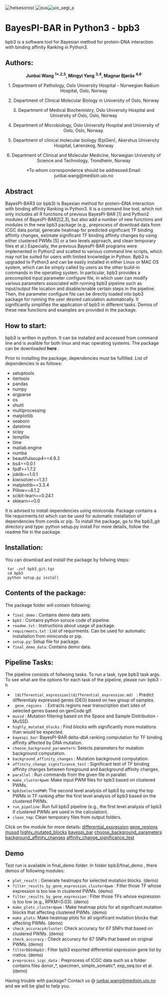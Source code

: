 ![helsesorost](https://user-images.githubusercontent.com/79196757/116503417-50eaa000-a8b6-11eb-9925-382c86dc97c9.png) ![ous](https://user-images.githubusercontent.com/79196757/116503445-652e9d00-a8b6-11eb-8985-df71a9a4b9f2.png)![uio_segl_a](https://user-images.githubusercontent.com/79196757/179632843-0bd8b826-7fe3-4d3e-81c0-cf53647375b6.png)


# BayesPI-BAR in Python3 - bpb3

bpb3 is a software tool for Bayesian method for protein-DNA interaction with binding affinity Ranking in Python3.

## Authors:

  <p align="center"><strong>  Junbai Wang <sup>1*,2,5</sup>, Mingyi Yang <sup>3,4</sup>, Magnar Bjørås <sup>4,6</sup>  </strong></p>
  
  <p align="center">1. Department of Pathology, Oslo University Hospital - Norwegian Radium Hospital, Oslo, Norway </p>
  <p align="center">2. Department of Clinical Molecular Biology in University of Oslo, Norway </p>
  <p align="center">3. Department of Medical Biochemistry, Oslo University Hospital and University of Oslo, Oslo, Norway</p>
  <p align="center">4. Department of Microbiology, Oslo University Hospital and University of Oslo, Oslo, Norway. </p>
  <p align="center">5. Department of clinical molecular biology (EpiGen), Akershus University Hospital, Lørenskog, Norway </p>
  <p align="center">6. Department of Clinical and Molecular Medicine, Norwegian University of Science and Technology, Trondheim, Norway </p>
<p align="center">*To whom correspondence should be addressed.Email: junbai.wang@medisin.uio.no </p>

<head>
	

</head>


## Abstract
<div class="container-fluid abstract_des">

<div class="row"> 
	<p> 
	BayesPI-BAR3 (or bpb3) is Bayesian method for protein–DNA interaction with binding affinity Ranking in Python3. 
It is a command line tool, which not only includes all R functions of previous BayesPI-BAR [1] and Python2 modules of BayesPI-BAR2[2,3], 
but also add a number of new functions and modules in the new bpb3 package (e.g., preprocess of download data from ICGC data portal, 
generate heatmap for predicted significant TF binding affinity changes, estimate significant TF binding affinity changes by using 
either clustered PWMs [5] or a two levels approach, and clean temporary files et al.) Especially, the previous BayesPI-BAR programs 
were implemented in Python2 and scatted to various command line scripts, which may not be suited for users with limited knowledge in Python. 
Bpb3 is upgraded to Python3 and can be easily installed in either Linux or MAC OS system, which can be simply called by users as 
the other build-in commands in the operating system. In particular, bpb3 provides a precompiled input parameter configure file, 
in which user can modify various parameters associated with running bpb3 pipeline such as input/output file location and disable/enable certain steps in the pipeline. 
Then, the parameter configure file can be directly loaded into bpb3 package for running the user desired calculation automatically. 
It significantly simplifies the application of bpb3 in different tasks. Demos of these new functions and examples are provided in the package.
</p>
	
</div>

	
## How to start:
<div class="container-fluid abstract_des">
bpb3 is written in python. It can be installed and accessed from command line and is avalible for both linux and mac operating systems. The package can be downloaded <strong> here </strong> .

Prior to installing the package, dependencies must be fulfilled. List of dependencies is as follows:
<ul>
	<li>setuptools</li>
	<li>itertools</li>
	<li>pandas</li>
	<li>numpy</li>
	<li>argparse</li>
	<li>os</li>
	<li>shutil</li>
	<li>multiprocessing</li>
	<li>matplotlib</li>
	<li>seaborn</li>
	<li>datetime</li>
	<li>scipy</li>
	<li>tempfile</li>
	<li>time</li>
	<li>matlab.engine</li>
	<li>numba</li>
	<li>beautifulsoup4==4.9.3</li>
	<li>bs4==0.0.1</li>
	<li>fpdf==1.7.2</li>
	<li>joblib==1.0.1</li>
	<li>kiwisolver==1.3.1</li>
	<li>matplotlib==3.3.4</li>
	<li>Pillow==8.1.2</li>
	<li>scikit-learn==0.24.1</li>
	<li>sklearn==0.0</li>
	</ul>
It is advised to install dependencies using miniconda.
Package contains a file requirments.txt which can be used for automatic installation of dependencies from conda or pip.
To install the package, go to the bpb3_git directory and type: python setup.py install
For more details, follow the readme file in the package.
</div>
	
	
## Installation:
<div class="container-fluid abstract_des">
		
<p>You can download and install the package by follwing steps:
	</p>
<pre class="bash"><code class="hljs"><span class="hljs-comment"> tar -zxf bpb3_git.tgz</span>
<span class="hljs-comment"> cd bpb3</span>
<span class="hljs-comment"> python setup.py install</span></code></pre>
		
	
## Contents of the package:
<div class="container-fluid abstract_des">
		
<p>The package folder will contain following:
	</p>
<ul>
	<li><code>final_demo</code> : Contains demo data sets.</li>
	<li><code>bpb3</code> : Contains python soruce code of pipeline.</li>
	<li><code>readme.txt</code> : Instructions about usage of package.</li>
	<li><code>requirments.txt</code> :  List of requirments. Can be used for automatic installation from miniconda or pip.</li>
	<li><code>setup.py</code>: Setup file for package.</li>
	<li><code>final_demo_data</code>: Contains demo data.</li>


</ul>	
	


	
## Pipeline Tasks:
	
<div class="container-fluid abstract_des">
<p>The pipeline consists of follwoing tasks. To run a task, type bpb3 task args. To see what are the options for each task of the pipeline, please run: bpb3 -h </p>

<ul>
<li><code> [differential_expression](differential_expression.md) </code> : Predict differentialy expressed genes (DEG) based on two group of samples.</li>
	<li><code> gene_regions </code> : Extracts regions near transcription start sites of selected genes based on genCode gtf. </li>
	<li><code>mussd</code> : Mutation filtering based on the Space and Sample Distribution - MuSSD.</li>
	<li><code>highly_mutated_blocks</code> : Find blocks with significantly more mutations than would be expected.</li>
	<li><code>bayespi_bar</code>: BayesPI-BAR delta-dbA ranking computation for TF binding affinity affected by DNA mutation.</li>
	<li><code>choose_background_parameters</code>: Selects parameters for mutation background computation.</li>
	<li><code>background_affinity_changes</code> : Mutation background computation.</li>
	<li><code>affinity_change_significance_test</code> : Significant test of TF binding affinity changes between foreground and background affinity changes.</li>
	<li><code>parallel</code> : Run commands from the given file in parallel.</li>
	<li><code>make_cluster4pwm</code>: Make input PWM files for bpb3 based on clustered PWMs.</li>
	<li><code>bpb3selectedPWM</code>: The second level analysis of bpb3 by using the top PWMs in TF ranking after the first level analysis of bpb3 based on the clustered PWMs.</li>
	<li><code>run_pipeline</code>: Run full bpb3 pipeline (e.g., the first level analysis of bpb3 if clustered PWMs are used in the calculation).</li>
	<li><code>clean_tmp</code>: Clean temporary files from output folders.</li>

</ul>	
 
Click on the module for more details:
[differential_expression](differential_expression.md)
[gene_regions](gene_regions.md)  
[mussd](mussd.md)
[highly_mutated_blocks](highly_mutated_blocks.md)
[bayespi_bar](bayespi_bar.md)
[choose_background_parameters](choose_background_parameters.md)
[background_affinity_changes](background_affinity_changes.md)
[affinity_change_significance_test](affinity_change_significance_test.md)
	
## Demo
<div class="container-fluid abstract_des">

<p>Test run is available in final_demo folder.
In folder bpb3/final_demo , there demos of following modules: </p>

<ul>
	<li><code>plot_result</code> : Generate heatmaps for selected mutation blocks. (demo)</li>
	<li><code>filter_results_by_gene_expression_cluster4pwm</code> : Filter those TF whose expression is too low in clustered PWMs. (demo)</li>
	<li><code>filter_results_by_gene_expression</code> : Filter those TFs whose expression is too low (e.g., RPKM<0.03). (demo)</li>
	<li><code>make_plots_cluster4pwm</code> : Make heatmap plots for all significant mutation blocks that affecting clustered PWMs. (demo)</li>
	<li><code>make_plots</code>: Make heatmap plots for all significant mutation blocks that affecting PWMs. (demo)</li>
	<li><code>check_accuracy4cluster</code>: Check accuracy for 67 SNPs that based on clustered PWMs. (demo)</li>
	<li><code>check_accuracy</code> : Check accuracy for 67 SNPs that based on original PWMs. (demo)</li>
	<li><code>filterDEG4bpb3</code> : Filter bpb3 exported differential expression gene list by rratios. (demo)</li>
	<li><code>preprocess_icgc_data</code> : Preprocess of ICGC data such as a folder contains files donor_*, specimen, simple_somatic*, exp_seq.tsv et al. (demo)</li>
	
</ul>
	

	
	
          		 
         	
         		
         		
         			
         	
         		
         		
         	
Having trouble with package? Contact us @ junbai.wang@medisin.uio.no and we will be glad to help you.
